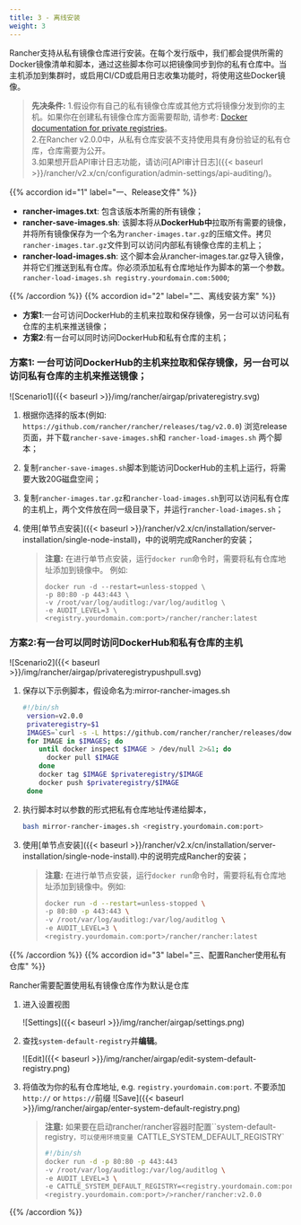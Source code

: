 ```yaml
---
title: 3 - 离线安装
weight: 3
---
```


Rancher支持从私有镜像仓库进行安装。在每个发行版中，我们都会提供所需的Docker镜像清单和脚本，通过这些脚本你可以把镜像同步到你的私有仓库中。当主机添加到集群时，或启用CI/CD或启用日志收集功能时，将使用这些Docker镜像。

>**先决条件:** 1.假设你有自己的私有镜像仓库或其他方式将镜像分发到你的主机。如果你在创建私有镜像仓库方面需要帮助, 请参考: [Docker documentation for private registries](https://docs.docker.com/registry/)。\
> 2.在Rancher v2.0.0中，从私有仓库安装不支持使用具有身份验证的私有仓库，仓库需要为公开。\
> 3.如果想开启API审计日志功能，请访问[API审计日志]({{< baseurl >}}/rancher/v2.x/cn/configuration/admin-settings/api-auditing/)。

{{% accordion id="1" label="一、Release文件" %}}

- **rancher-images.txt**: 包含该版本所需的所有镜像；
- **rancher-save-images.sh**: 该脚本将从**DockerHub中**拉取所有需要的镜像，并将所有镜像保存为一个名为`rancher-images.tar.gz`的压缩文件。拷贝`rancher-images.tar.gz`文件到可以访问内部私有镜像仓库的主机上；
- **rancher-load-images.sh**: 这个脚本会从rancher-images.tar.gz导入镜像，并将它们推送到私有仓库。你必须添加私有仓库地址作为脚本的第一个参数。`rancher-load-images.sh registry.yourdomain.com:5000`;

{{% /accordion %}}
{{% accordion id="2" label="二、离线安装方案" %}}

- **方案1**:一台可访问DockerHub的主机来拉取和保存镜像，另一台可以访问私有仓库的主机来推送镜像；
- **方案2**:有一台可以同时访问DockerHub和私有仓库的主机；

### **方案1**: 一台可访问DockerHub的主机来拉取和保存镜像，另一台可以访问私有仓库的主机来推送镜像；

![Scenario1]({{< baseurl >}}/img/rancher/airgap/privateregistry.svg)

1. 根据你选择的版本(例如: ```https://github.com/rancher/rancher/releases/tag/v2.0.0```) 浏览release页面，并下载`rancher-save-images.sh`和 `rancher-load-images.sh` 两个脚本；
2. 复制`rancher-save-images.sh`脚本到能访问DockerHub的主机上运行，将需要大致20G磁盘空间；
3. 复制`rancher-images.tar.gz`和`rancher-load-images.sh`到可以访问私有仓库的主机上，两个文件放在同一级目录下，并运行`rancher-load-images.sh`；
4. 使用[单节点安装]({{< baseurl >}}/rancher/v2.x/cn/installation/server-installation/single-node-install)，中的说明完成Rancher的安装；

    >**注意:** 在进行单节点安装，运行`docker run`命令时，需要将私有仓库地址添加到镜像中。
    >例如:
    >```
    >docker run -d --restart=unless-stopped \
    >-p 80:80 -p 443:443 \
    >-v /root/var/log/auditlog:/var/log/auditlog \
    >-e AUDIT_LEVEL=3 \
    > <registry.yourdomain.com:port>/rancher/rancher:latest
    > ```

### 方案2:有一台可以同时访问DockerHub和私有仓库的主机

![Scenario2]({{< baseurl >}}/img/rancher/airgap/privateregistrypushpull.svg)

1. 保存以下示例脚本，假设命名为:mirror-rancher-images.sh

    ```bash
    #!/bin/sh
     version=v2.0.0
     privateregistry=$1
     IMAGES=`curl -s -L https://github.com/rancher/rancher/releases/download/$version/rancher-images.txt`
     for IMAGE in $IMAGES; do
        until docker inspect $IMAGE > /dev/null 2>&1; do
          docker pull $IMAGE
        done
        docker tag $IMAGE $privateregistry/$IMAGE
        docker push $privateregistry/$IMAGE
     done
    ```

2. 执行脚本时以参数的形式把私有仓库地址传递给脚本，

    ```bash
    bash mirror-rancher-images.sh <registry.yourdomain.com:port>
    ```

3. 使用[单节点安装]({{< baseurl >}}/rancher/v2.x/cn/installation/server-installation/single-node-install).中的说明完成Rancher的安装；

    >**注意:** 在进行单节点安装，运行`docker run`命令时，需要将私有仓库地址添加到镜像中。例如:
    > ```bash
    >docker run -d --restart=unless-stopped \
    > -p 80:80 -p 443:443 \
    >-v /root/var/log/auditlog:/var/log/auditlog \
    >-e AUDIT_LEVEL=3 \
    > <registry.yourdomain.com:port>/rancher/rancher:latest
    > ```

{{% /accordion %}}
{{% accordion id="3" label="三、配置Rancher使用私有仓库" %}}

Rancher需要配置使用私有镜像仓库作为默认是仓库

1. 进入设置视图

     ![Settings]({{< baseurl >}}/img/rancher/airgap/settings.png)

2. 查找`system-default-registry`并**编辑**。

     ![Edit]({{< baseurl >}}/img/rancher/airgap/edit-system-default-registry.png)

3. 将值改为你的私有仓库地址, e.g. `registry.yourdomain.com:port`. 不要添加 `http://` or `https://`前缀
     ![Save]({{< baseurl >}}/img/rancher/airgap/enter-system-default-registry.png)

    >**注意:** 如果要在启动rancher/rancher容器时配置``system-default-registry`，可以使用环境变量
    >`CATTLE_SYSTEM_DEFAULT_REGISTRY`
    >```bash
    >#!/bin/sh
    >docker run -d -p 80:80 -p 443:443
    >-v /root/var/log/auditlog:/var/log/auditlog \
    >-e AUDIT_LEVEL=3 \
    >-e CATTLE_SYSTEM_DEFAULT_REGISTRY=<registry.yourdomain.com:port>
    ><registry.yourdomain.com:port>/>rancher/rancher:v2.0.0
    >```

{{% /accordion %}}
